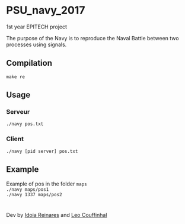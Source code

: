 # PSU_navy_2017
1st year EPITECH project

The purpose of the Navy is to reproduce the Naval Battle between two processes using signals.

## Compilation
`make re`

## Usage
### Serveur
`./navy pos.txt`

### Client
`./navy [pid server] pos.txt`

## Example
Example of pos in the folder `maps`<br />
`./navy maps/pos1`<br />
`./navy 1337 maps/pos2`

#

Dev by [Idoia Reinares](https://github.com/IdoiaReina "Idoia's profile") and [Leo Couffinhal](https://github.com/Suissehide "Leo's profile")
